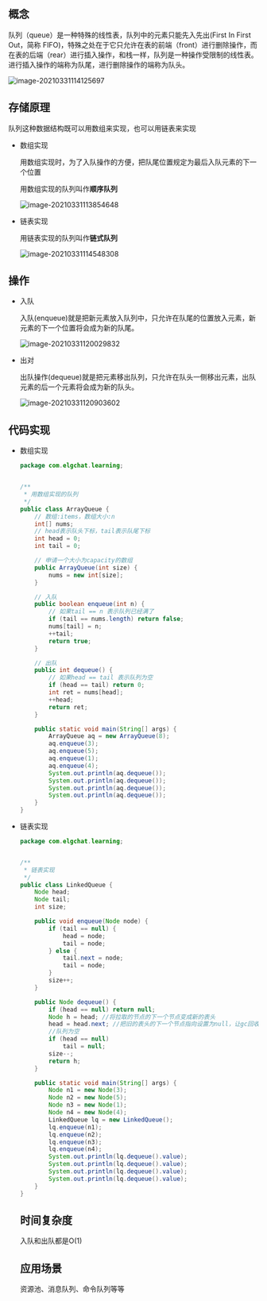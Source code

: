## 概念

队列（queue）是一种特殊的线性表，队列中的元素只能先入先出(First In First Out，简称 FIFO)，特殊之处在于它只允许在表的前端（front）进行删除操作，而在表的后端（rear）进行插入操作，和栈一样，队列是一种操作受限制的线性表。进行插入操作的端称为队尾，进行删除操作的端称为队头。

![image-20210331114125697](https://elgchat-oss.oss-accelerate.aliyuncs.com/elgchat/2021_03_31/image-20210331114125697.png)

## 存储原理

队列这种数据结构既可以用数组来实现，也可以用链表来实现

* 数组实现

  用数组实现时，为了入队操作的方便，把队尾位置规定为最后入队元素的下一个位置

  用数组实现的队列叫作**顺序队列**

  ![image-20210331113854648](https://elgchat-oss.oss-accelerate.aliyuncs.com/elgchat/2021_03_31/image-20210331113854648.png)

* 链表实现

  用链表实现的队列叫作**链式队列**

  ![image-20210331114548308](https://elgchat-oss.oss-accelerate.aliyuncs.com/elgchat/2021_03_31/image-20210331114548308.png)

## 操作

* 入队

  入队(enqueue)就是把新元素放入队列中，只允许在队尾的位置放入元素，新元素的下一个位置将会成为新的队尾。

  ![image-20210331120029832](https://elgchat-oss.oss-accelerate.aliyuncs.com/elgchat/2021_03_31/image-20210331120029832.png)



* 出对

  出队操作(dequeue)就是把元素移出队列，只允许在队头一侧移出元素，出队元素的后一个元素将会成为新的队头。

  ![image-20210331120903602](https://elgchat-oss.oss-accelerate.aliyuncs.com/elgchat/2021_03_31/image-20210331120903602.png)

## 代码实现

* 数组实现

  ```java
  package com.elgchat.learning;
  
  
  /**
   * 用数组实现的队列
   */
  public class ArrayQueue {
      // 数组:items，数组大小:n
      int[] nums;
      // head表示队头下标，tail表示队尾下标
      int head = 0;
      int tail = 0;
  
      // 申请一个大小为capacity的数组
      public ArrayQueue(int size) {
          nums = new int[size];
      }
  
      // 入队
      public boolean enqueue(int n) {
          // 如果tail == n 表示队列已经满了
          if (tail == nums.length) return false;
          nums[tail] = n;
          ++tail;
          return true;
      }
  
      // 出队
      public int dequeue() {
          // 如果head == tail 表示队列为空 
          if (head == tail) return 0;
          int ret = nums[head];
          ++head;
          return ret;
      }
  
      public static void main(String[] args) {
          ArrayQueue aq = new ArrayQueue(8);
          aq.enqueue(3);
          aq.enqueue(5);
          aq.enqueue(1);
          aq.enqueue(4);
          System.out.println(aq.dequeue());
          System.out.println(aq.dequeue());
          System.out.println(aq.dequeue());
          System.out.println(aq.dequeue());
      }
  }
  ```

* 链表实现

  ```java
  package com.elgchat.learning;
  
  
  /**
   * 链表实现
   */
  public class LinkedQueue {
      Node head;
      Node tail;
      int size;
  
      public void enqueue(Node node) {
          if (tail == null) {
              head = node;
              tail = node;
          } else {
              tail.next = node;
              tail = node;
          }
          size++;
      }
  
      public Node dequeue() {
          if (head == null) return null;
          Node h = head; //将拉取的节点的下一个节点变成新的表头
          head = head.next; //把旧的表头的下一个节点指向设置为null，让gc回收 h.next = null;
          //队列为空
          if (head == null)
              tail = null;
          size--;
          return h;
      }
  
      public static void main(String[] args) {
          Node n1 = new Node(3);
          Node n2 = new Node(5);
          Node n3 = new Node(1);
          Node n4 = new Node(4);
          LinkedQueue lq = new LinkedQueue();
          lq.enqueue(n1);
          lq.enqueue(n2);
          lq.enqueue(n3);
          lq.enqueue(n4);
          System.out.println(lq.dequeue().value);
          System.out.println(lq.dequeue().value);
          System.out.println(lq.dequeue().value);
          System.out.println(lq.dequeue().value);
      }
  }
  ```

  ## 时间复杂度

  入队和出队都是O(1)

  ## 应用场景

  资源池、消息队列、命令队列等等